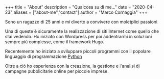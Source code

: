 +++
title = "About"
description = "Qualcosa su di me..."
date = "2020-04-23"
aliases = ["about-me","contact"]
author = "Marco Cornaggia"
+++

Sono un ragazzo di 25 anni e mi diverto a convivere con moletplici passioni. 

Una di queste è sicuramente la realizzazione di siti Internet come quello che stai vedendo. Ho iniziato con Wordpress per poi addentrarmi in soluzioni sempre più complesse, come il framework Hugo.

Recentemente ho iniziato a sviluppare piccoli programmi con il popolare linguaggio di programmazione [Python](https://github.com/gohugoio/hugo/blob/master/LICENSE)

Oltre a ciò ho esperienza con la creazione, la gestione e l'analisi di campagne pubblicitarie online per piccole imprese.





